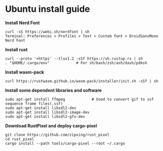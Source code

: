 # Ubuntu install guide

**Install Nerd Font**

```
curl -sS https://webi.sh/nerdfont | sh
Terminal: Preferences > Profiles > Text > Custom font > DroidSansMono Nerd Font
```

**Install rust**
``` 
curl --proto '=https' --tlsv1.2 -sSf https://sh.rustup.rs | sh
. "$HOME/.cargo/env"            # For sh/bash/zsh/ash/dash/pdksh
``` 

**Install wasm-pack**
```
curl https://rustwasm.github.io/wasm-pack/installer/init.sh -sSf | sh
```

**Install some dependent libraries and software**
``` 
sudo apt-get install ffmpeg            # Used to convert gif to ssf sequence frame files(.ssf)
sudo apt-get install libsdl2-dev
sudo apt-get install libsdl2-image-dev
sudo apt-get install libsdl2-gfx-dev
``` 

**Download RustPixel and deploy cargo-pixel**
``` 
git clone https://github.com/zipxing/rust_pixel
cd rust_pixel
cargo install --path tools/cargo-pixel --root ~/.cargo
``` 
